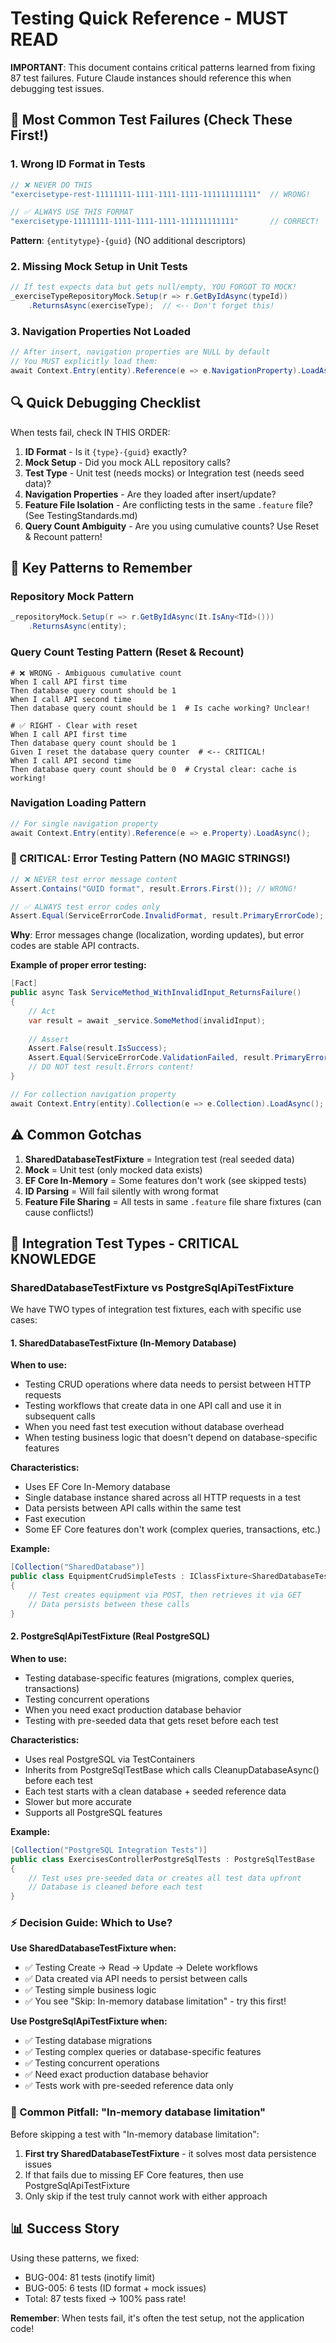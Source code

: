 # Testing Quick Reference - MUST READ

**IMPORTANT**: This document contains critical patterns learned from fixing 87 test failures. Future Claude instances should reference this when debugging test issues.

## 🚨 Most Common Test Failures (Check These First!)

### 1. Wrong ID Format in Tests
```csharp
// ❌ NEVER DO THIS
"exercisetype-rest-11111111-1111-1111-1111-111111111111"  // WRONG!

// ✅ ALWAYS USE THIS FORMAT
"exercisetype-11111111-1111-1111-1111-111111111111"       // CORRECT!
```
**Pattern**: `{entitytype}-{guid}` (NO additional descriptors)

### 2. Missing Mock Setup in Unit Tests
```csharp
// If test expects data but gets null/empty, YOU FORGOT TO MOCK!
_exerciseTypeRepositoryMock.Setup(r => r.GetByIdAsync(typeId))
    .ReturnsAsync(exerciseType);  // <-- Don't forget this!
```

### 3. Navigation Properties Not Loaded
```csharp
// After insert, navigation properties are NULL by default
// You MUST explicitly load them:
await Context.Entry(entity).Reference(e => e.NavigationProperty).LoadAsync();
```

## 🔍 Quick Debugging Checklist

When tests fail, check IN THIS ORDER:
1. **ID Format** - Is it `{type}-{guid}` exactly?
2. **Mock Setup** - Did you mock ALL repository calls?
3. **Test Type** - Unit test (needs mocks) or Integration test (needs seed data)?
4. **Navigation Properties** - Are they loaded after insert/update?
5. **Feature File Isolation** - Are conflicting tests in the same `.feature` file? (See TestingStandards.md)
6. **Query Count Ambiguity** - Are you using cumulative counts? Use Reset & Recount pattern!

## 🎯 Key Patterns to Remember

### Repository Mock Pattern
```csharp
_repositoryMock.Setup(r => r.GetByIdAsync(It.IsAny<TId>()))
    .ReturnsAsync(entity);
```

### Query Count Testing Pattern (Reset & Recount)
```gherkin
# ❌ WRONG - Ambiguous cumulative count
When I call API first time
Then database query count should be 1
When I call API second time  
Then database query count should be 1  # Is cache working? Unclear!

# ✅ RIGHT - Clear with reset
When I call API first time
Then database query count should be 1
Given I reset the database query counter  # <-- CRITICAL!
When I call API second time
Then database query count should be 0  # Crystal clear: cache is working!
```

### Navigation Loading Pattern
```csharp
// For single navigation property
await Context.Entry(entity).Reference(e => e.Property).LoadAsync();
```

### 🚨 CRITICAL: Error Testing Pattern (NO MAGIC STRINGS!)
```csharp
// ❌ NEVER test error message content
Assert.Contains("GUID format", result.Errors.First()); // WRONG!

// ✅ ALWAYS test error codes only
Assert.Equal(ServiceErrorCode.InvalidFormat, result.PrimaryErrorCode); // CORRECT!
```

**Why**: Error messages change (localization, wording updates), but error codes are stable API contracts.

**Example of proper error testing:**
```csharp
[Fact]
public async Task ServiceMethod_WithInvalidInput_ReturnsFailure()
{
    // Act
    var result = await _service.SomeMethod(invalidInput);
    
    // Assert
    Assert.False(result.IsSuccess);
    Assert.Equal(ServiceErrorCode.ValidationFailed, result.PrimaryErrorCode);
    // DO NOT test result.Errors content!
}

// For collection navigation property
await Context.Entry(entity).Collection(e => e.Collection).LoadAsync();
```

## ⚠️ Common Gotchas

1. **SharedDatabaseTestFixture** = Integration test (real seeded data)
2. **Mock<IRepository>** = Unit test (only mocked data exists)
3. **EF Core In-Memory** = Some features don't work (see skipped tests)
4. **ID Parsing** = Will fail silently with wrong format
5. **Feature File Sharing** = All tests in same `.feature` file share fixtures (can cause conflicts!)

## 🔄 Integration Test Types - CRITICAL KNOWLEDGE

### SharedDatabaseTestFixture vs PostgreSqlApiTestFixture

We have TWO types of integration test fixtures, each with specific use cases:

#### 1. SharedDatabaseTestFixture (In-Memory Database)
**When to use:**
- Testing CRUD operations where data needs to persist between HTTP requests
- Testing workflows that create data in one API call and use it in subsequent calls
- When you need fast test execution without database overhead
- When testing business logic that doesn't depend on database-specific features

**Characteristics:**
- Uses EF Core In-Memory database
- Single database instance shared across all HTTP requests in a test
- Data persists between API calls within the same test
- Fast execution
- Some EF Core features don't work (complex queries, transactions, etc.)

**Example:**
```csharp
[Collection("SharedDatabase")]
public class EquipmentCrudSimpleTests : IClassFixture<SharedDatabaseTestFixture>
{
    // Test creates equipment via POST, then retrieves it via GET
    // Data persists between these calls
}
```

#### 2. PostgreSqlApiTestFixture (Real PostgreSQL)
**When to use:**
- Testing database-specific features (migrations, complex queries, transactions)
- Testing concurrent operations
- When you need exact production database behavior
- Testing with pre-seeded data that gets reset before each test

**Characteristics:**
- Uses real PostgreSQL via TestContainers
- Inherits from PostgreSqlTestBase which calls CleanupDatabaseAsync() before each test
- Each test starts with a clean database + seeded reference data
- Slower but more accurate
- Supports all PostgreSQL features

**Example:**
```csharp
[Collection("PostgreSQL Integration Tests")]
public class ExercisesControllerPostgreSqlTests : PostgreSqlTestBase
{
    // Test uses pre-seeded data or creates all test data upfront
    // Database is cleaned before each test
}
```

### ⚡ Decision Guide: Which to Use?

**Use SharedDatabaseTestFixture when:**
- ✅ Testing Create → Read → Update → Delete workflows
- ✅ Data created via API needs to persist between calls
- ✅ Testing simple business logic
- ✅ You see "Skip: In-memory database limitation" - try this first!

**Use PostgreSqlApiTestFixture when:**
- ✅ Testing database migrations
- ✅ Testing complex queries or database-specific features
- ✅ Testing concurrent operations
- ✅ Need exact production database behavior
- ✅ Tests work with pre-seeded reference data only

### 🚨 Common Pitfall: "In-memory database limitation"

Before skipping a test with "In-memory database limitation":
1. **First try SharedDatabaseTestFixture** - it solves most data persistence issues
2. If that fails due to missing EF Core features, then use PostgreSqlApiTestFixture
3. Only skip if the test truly cannot work with either approach

## 📊 Success Story
Using these patterns, we fixed:
- BUG-004: 81 tests (inotify limit)
- BUG-005: 6 tests (ID format + mock issues)
- Total: 87 tests fixed → 100% pass rate!

**Remember**: When tests fail, it's often the test setup, not the application code!